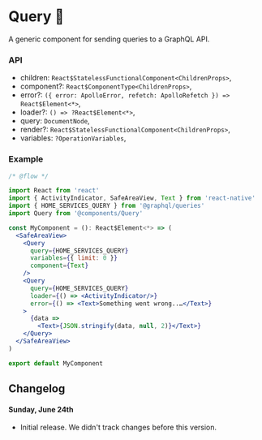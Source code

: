# Query ️🔎

A generic component for sending queries to a GraphQL API.

### API

*  children: `React$StatelessFunctionalComponent<ChildrenProps>`,
*  component?: `React$ComponentType<ChildrenProps>`,
*  error?: `({ error: ApolloError, refetch: ApolloRefetch }) => React$Element<*>`,
*  loader?: `() => ?React$Element<*>`,
*  query: `DocumentNode`,
*  render?: `React$StatelessFunctionalComponent<ChildrenProps>`,
*  variables: `?OperationVariables`,

### Example

```jsx
/* @flow */

import React from 'react'
import { ActivityIndicator, SafeAreaView, Text } from 'react-native'
import { HOME_SERVICES_QUERY } from '@graphql/queries'
import Query from '@components/Query'

const MyComponent = (): React$Element<*> => (
  <SafeAreaView>
    <Query
      query={HOME_SERVICES_QUERY}
      variables={{ limit: 0 }}
      component={Text}
    />
    <Query
      query={HOME_SERVICES_QUERY}
      loader={() => <ActivityIndicator/>}
      error={() => <Text>Something went wrong..…</Text>}
    >
      {data => 
        <Text>{JSON.stringify(data, null, 2)}</Text>}
    </Query>
  </SafeAreaView>
)

export default MyComponent
```

## Changelog
#### Sunday, June 24th
- Initial release. We didn't track changes before this version.
